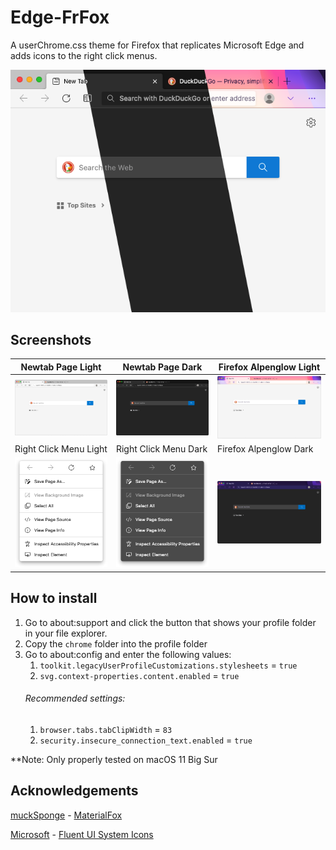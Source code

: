 # Edge-FrFox
A userChrome.css theme for Firefox that replicates Microsoft Edge and adds icons to the right click menus.

![thumbnail](screenshots/Edge-FrFox-theme.png)

## Screenshots
Newtab Page Light|Newtab Page Dark|Firefox Alpenglow Light
-|-|-
![screenshot-light](screenshots/screenshot-light.png) | ![screenshot-dark](screenshots/screenshot-dark.png) | ![screenshot-alpenglow-light](screenshots/screenshot-alpenglow-light.png)
Right Click Menu Light | Right Click Menu Dark | Firefox Alpenglow Dark
![right-click-light](screenshots/right-click-light.png) | ![right-click-dark](screenshots/right-click-dark.png) | ![screenshot-alpenglow-dark](screenshots/screenshot-alpenglow-dark.png)

## How to install

1. Go to about:support and click the button that shows your profile folder in your file explorer.
2. Copy the `chrome` folder into the profile folder
3. Go to about:config and enter the following values:
   1. `toolkit.legacyUserProfileCustomizations.stylesheets` = `true`
   2. `svg.context-properties.content.enabled` = `true`
   ###### Recommended settings:
   1. `browser.tabs.tabClipWidth` = `83`
   2. `security.insecure_connection_text.enabled` = `true`

**Note: Only properly tested on macOS 11 Big Sur

## Acknowledgements
[muckSponge](https://github.com/muckSponge) - [MaterialFox](https://github.com/muckSponge/MaterialFox)

[Microsoft](https://github.com/microsoft) - [Fluent UI System Icons](https://github.com/microsoft/fluentui-system-icons)

